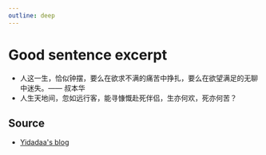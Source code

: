 ```yaml
---
outline: deep
---
```


# Good sentence excerpt

- 人这一生，恰似钟摆，要么在欲求不满的痛苦中挣扎，要么在欲望满足的无聊中迷失。—— 叔本华
- 人生天地间，忽如远行客，能寻慷慨赴死伴侣，生亦何欢，死亦何苦？

## Source

- [Yidadaa's blog](https://github.com/Yidadaa/Yidadaa.github.io/issues/31)
